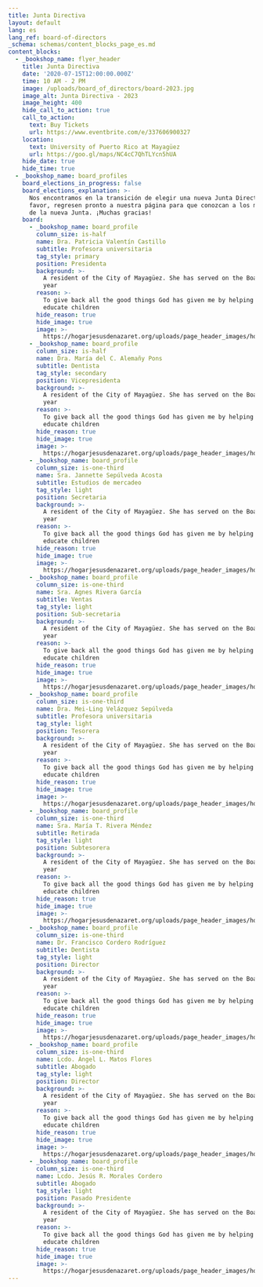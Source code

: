 ```yaml
---
title: Junta Directiva
layout: default
lang: es
lang_ref: board-of-directors
_schema: schemas/content_blocks_page_es.md
content_blocks:
  - _bookshop_name: flyer_header
    title: Junta Directiva
    date: '2020-07-15T12:00:00.000Z'
    time: 10 AM - 2 PM
    image: /uploads/board_of_directors/board-2023.jpg
    image_alt: Junta Directiva - 2023
    image_height: 400
    hide_call_to_action: true
    call_to_action:
      text: Buy Tickets
      url: https://www.eventbrite.com/e/337606900327
    location:
      text: University of Puerto Rico at Mayagüez
      url: https://goo.gl/maps/NC4cC7QhTLYcn5hUA
    hide_date: true
    hide_time: true
  - _bookshop_name: board_profiles
    board_elections_in_progress: false
    board_elections_explanation: >-
      Nos encontramos en la transición de elegir una nueva Junta Directiva. Por
      favor, regresen pronto a nuestra página para que conozcan a los miembros
      de la nueva Junta. ¡Muchas gracias!
    board:
      - _bookshop_name: board_profile
        column_size: is-half
        name: Dra. Patricia Valentín Castillo
        subtitle: Profesora universitaria
        tag_style: primary
        position: Presidenta
        background: >-
          A resident of the City of Mayagüez. She has served on the Board for a
          year
        reason: >-
          To give back all the good things God has given me by helping to
          educate children
        hide_reason: true
        hide_image: true
        image: >-
          https://hogarjesusdenazaret.org/uploads/page_header_images/hogar_playground.jpg
      - _bookshop_name: board_profile
        column_size: is-half
        name: Dra. María del C. Alemañy Pons
        subtitle: Dentista
        tag_style: secondary
        position: Vicepresidenta
        background: >-
          A resident of the City of Mayagüez. She has served on the Board for a
          year
        reason: >-
          To give back all the good things God has given me by helping to
          educate children
        hide_reason: true
        hide_image: true
        image: >-
          https://hogarjesusdenazaret.org/uploads/page_header_images/hogar_playground.jpg
      - _bookshop_name: board_profile
        column_size: is-one-third
        name: Sra. Jannette Sepúlveda Acosta
        subtitle: Estudios de mercadeo
        tag_style: light
        position: Secretaria
        background: >-
          A resident of the City of Mayagüez. She has served on the Board for a
          year
        reason: >-
          To give back all the good things God has given me by helping to
          educate children
        hide_reason: true
        hide_image: true
        image: >-
          https://hogarjesusdenazaret.org/uploads/page_header_images/hogar_playground.jpg
      - _bookshop_name: board_profile
        column_size: is-one-third
        name: Sra. Agnes Rivera García
        subtitle: Ventas
        tag_style: light
        position: Sub-secretaria
        background: >-
          A resident of the City of Mayagüez. She has served on the Board for a
          year
        reason: >-
          To give back all the good things God has given me by helping to
          educate children
        hide_reason: true
        hide_image: true
        image: >-
          https://hogarjesusdenazaret.org/uploads/page_header_images/hogar_playground.jpg
      - _bookshop_name: board_profile
        column_size: is-one-third
        name: Dra. Mei-Ling Velázquez Sepúlveda
        subtitle: Profesora universitaria
        tag_style: light
        position: Tesorera
        background: >-
          A resident of the City of Mayagüez. She has served on the Board for a
          year
        reason: >-
          To give back all the good things God has given me by helping to
          educate children
        hide_reason: true
        hide_image: true
        image: >-
          https://hogarjesusdenazaret.org/uploads/page_header_images/hogar_playground.jpg
      - _bookshop_name: board_profile
        column_size: is-one-third
        name: Sra. María T. Rivera Méndez
        subtitle: Retirada
        tag_style: light
        position: Subtesorera
        background: >-
          A resident of the City of Mayagüez. She has served on the Board for a
          year
        reason: >-
          To give back all the good things God has given me by helping to
          educate children
        hide_reason: true
        hide_image: true
        image: >-
          https://hogarjesusdenazaret.org/uploads/page_header_images/hogar_playground.jpg
      - _bookshop_name: board_profile
        column_size: is-one-third
        name: Dr. Francisco Cordero Rodríguez
        subtitle: Dentista
        tag_style: light
        position: Director
        background: >-
          A resident of the City of Mayagüez. She has served on the Board for a
          year
        reason: >-
          To give back all the good things God has given me by helping to
          educate children
        hide_reason: true
        hide_image: true
        image: >-
          https://hogarjesusdenazaret.org/uploads/page_header_images/hogar_playground.jpg
      - _bookshop_name: board_profile
        column_size: is-one-third
        name: Lcdo. Ángel L. Matos Flores
        subtitle: Abogado
        tag_style: light
        position: Director
        background: >-
          A resident of the City of Mayagüez. She has served on the Board for a
          year
        reason: >-
          To give back all the good things God has given me by helping to
          educate children
        hide_reason: true
        hide_image: true
        image: >-
          https://hogarjesusdenazaret.org/uploads/page_header_images/hogar_playground.jpg
      - _bookshop_name: board_profile
        column_size: is-one-third
        name: Lcdo. Jesús R. Morales Cordero
        subtitle: Abogado
        tag_style: light
        position: Pasado Presidente
        background: >-
          A resident of the City of Mayagüez. She has served on the Board for a
          year
        reason: >-
          To give back all the good things God has given me by helping to
          educate children
        hide_reason: true
        hide_image: true
        image: >-
          https://hogarjesusdenazaret.org/uploads/page_header_images/hogar_playground.jpg
---
```

